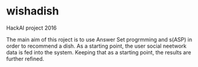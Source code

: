 # wishadish
HackAI project 2016

The main aim of this roject is to use Answer Set progrmming and s(ASP) in order to recommend a dish.
As a starting point, the user social neetwork data is fed into the system. Keeping that as a starting point, the results are further refined.

